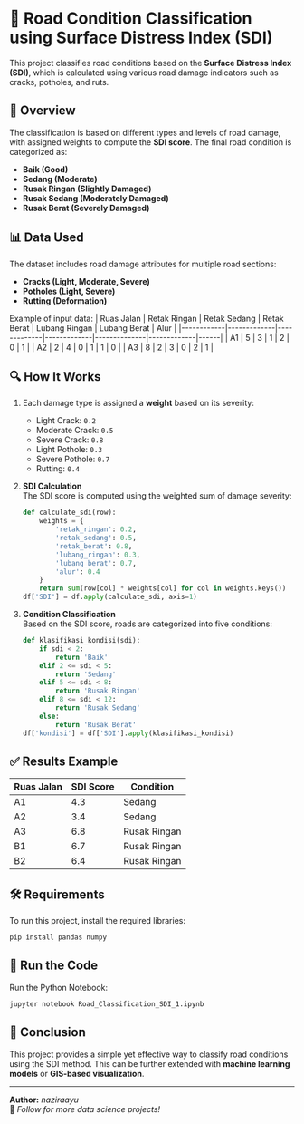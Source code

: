 # 🚧 Road Condition Classification using Surface Distress Index (SDI)
This project classifies road conditions based on the **Surface Distress Index (SDI)**, which is calculated using various road damage indicators such as cracks, potholes, and ruts.

## 📌 Overview
The classification is based on different types and levels of road damage, with assigned weights to compute the **SDI score**. The final road condition is categorized as:
- **Baik (Good)**
- **Sedang (Moderate)**
- **Rusak Ringan (Slightly Damaged)**
- **Rusak Sedang (Moderately Damaged)**
- **Rusak Berat (Severely Damaged)**

## 📊 Data Used
The dataset includes road damage attributes for multiple road sections:
- **Cracks (Light, Moderate, Severe)**
- **Potholes (Light, Severe)**
- **Rutting (Deformation)**

Example of input data:
| Ruas Jalan | Retak Ringan | Retak Sedang | Retak Berat | Lubang Ringan | Lubang Berat | Alur |
|------------|-------------|-------------|-------------|--------------|-------------|------|
| A1         | 5           | 3           | 1           | 2            | 0           | 1    |
| A2         | 2           | 4           | 0           | 1            | 1           | 0    |
| A3         | 8           | 2           | 3           | 0            | 2           | 1    |

## 🔍 How It Works
1. Each damage type is assigned a **weight** based on its severity:
   - Light Crack: `0.2`
   - Moderate Crack: `0.5`
   - Severe Crack: `0.8`
   - Light Pothole: `0.3`
   - Severe Pothole: `0.7`
   - Rutting: `0.4`
   
2. **SDI Calculation**  
   The SDI score is computed using the weighted sum of damage severity:
   ```python
   def calculate_sdi(row):
       weights = {
           'retak_ringan': 0.2,
           'retak_sedang': 0.5,
           'retak_berat': 0.8,
           'lubang_ringan': 0.3,
           'lubang_berat': 0.7,
           'alur': 0.4
       }
       return sum(row[col] * weights[col] for col in weights.keys())
   df['SDI'] = df.apply(calculate_sdi, axis=1)
   ```

3. **Condition Classification**  
   Based on the SDI score, roads are categorized into five conditions:
   ```python
   def klasifikasi_kondisi(sdi):
       if sdi < 2:
           return 'Baik'
       elif 2 <= sdi < 5:
           return 'Sedang'
       elif 5 <= sdi < 8:
           return 'Rusak Ringan'
       elif 8 <= sdi < 12:
           return 'Rusak Sedang'
       else:
           return 'Rusak Berat'
   df['kondisi'] = df['SDI'].apply(klasifikasi_kondisi)
   ```

## ✅ Results Example
| Ruas Jalan | SDI Score | Condition |
|------------|----------|-----------|
| A1         | 4.3      | Sedang |
| A2         | 3.4      | Sedang |
| A3         | 6.8      | Rusak Ringan |
| B1         | 6.7      | Rusak Ringan |
| B2         | 6.4      | Rusak Ringan |

## 🛠️ Requirements
To run this project, install the required libraries:
```sh
pip install pandas numpy
```

## 🚀 Run the Code
Run the Python Notebook:
```sh
jupyter notebook Road_Classification_SDI_1.ipynb
```

## 📌 Conclusion
This project provides a simple yet effective way to classify road conditions using the SDI method. This can be further extended with **machine learning models** or **GIS-based visualization**.

---

**Author:** _naziraayu_  
📌 _Follow for more data science projects!_

